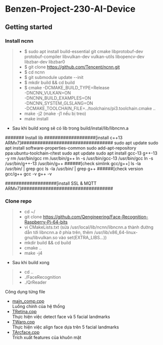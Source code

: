 # Benzen-Project-230-AI-Device



## Getting started
### Install ncnn
> - $ sudo apt install build-essential git cmake libprotobuf-dev protobuf-compiler libvulkan-dev vulkan-utils libopencv-dev libzbar-dev libzbar0
> - $ git clone https://github.com/Tencent/ncnn.git
> - $ cd ncnn
> - $ git submodule update --init
> - $ mkdir build && cd build
> - $ cmake -DCMAKE_BUILD_TYPE=Release \
            -DNCNN_VULKAN=ON \
            -DNCNN_BUILD_EXAMPLES=ON \
            -DNCNN_SYSTEM_GLSLANG=ON \
            -DCMAKE_TOOLCHAIN_FILE=../toolchains/pi3.toolchain.cmake ..
> - make -j2 (make -j1 nếu bị treo)
> - make install
- Sau khi build xong sẽ có lib trong build/instal/lib/libncnn.a

####### Install lib
###################[install c++13 ARMv7]##################################
sudo apt update
sudo apt install software-properties-common
sudo add-apt-repository ppa:ubuntu-toolchain-r/test
sudo apt update
sudo apt install gcc-13 g++-13 -y
rm /usr/bin/gcc
rm /usr/bin/g++
ln -s /usr/bin/gcc-13 /usr/bin/gcc
ln -s /usr/bin/g++-13 /usr/bin/g++
######[check simlink gcc/g++]
ls -la /usr/bin/ | grep gcc
ls -la /usr/bin/ | grep g++
######[check version gcc/g++
gcc -v
g++ -v

###################[install SSL & MQTT ARMv7]##################################
<!-- sudo apt-get install build-essential gcc make cmake cmake-gui cmake-curses-gui git doxygen graphviz libssl-dev
git clone https://github.com/eclipse/paho.mqtt.c.git
cd paho.mqtt.c
git checkout 1.4
cmake -Bbuild -H. -DPAHO_WITH_SSL=ON
sudo cmake --build build/ -j4 --target install
sudo ldconfig
cd ..
git clone https://github.com/eclipse/paho.mqtt.cpp
cd paho.mqtt.cpp
cmake -Bbuild -H. -DPAHO_BUILD_DOCUMENTATION=TRUE -DPAHO_BUILD_SAMPLES=TRUE
sudo cmake --build build/ -j4 --target install

######[build code mqtt]
g++ -o mqtt_example testMQTT.cpp -lpaho-mqttpp3 -lpaho-mqtt3a -lpaho-mqtt3as -->

### Clone repo
> - cd ~/
> - git clone https://github.com/Qengineering/Face-Recognition-Raspberry-Pi-64-bits
> - vi CMakeLists.txt (sửa /usr/local/lib/ncnn/libncnn.a thành đường dẫn tới libncnn.a ở phía trên, thêm /usr/lib/x86_64-linux-gnu/libvulkan.so vào set(EXTRA_LIBS...))
> - mkdir build && cd build
> - cmake ..
> - make -j4
- Sau khi build xong
> - cd ..
> - ./FaceRecognition
> - ./QrReader

Công dụng từng file
* [main_comp.cpp](src/main_comp.cpp) <br>
Luồng chính của hệ thống
* [TRetina.cpp](src/TRetina.cpp) <br>
Thực hiện việc detect face và 5 facial landmarks
* [TWarp.cpp](src/TWarp.cpp) <br>
Thực hiện việc align face dựa trên 5 facial landmarks
* [TArcface.cpp](src/TArcface.cpp) <br>
Trích xuất features của khuôn mặt



